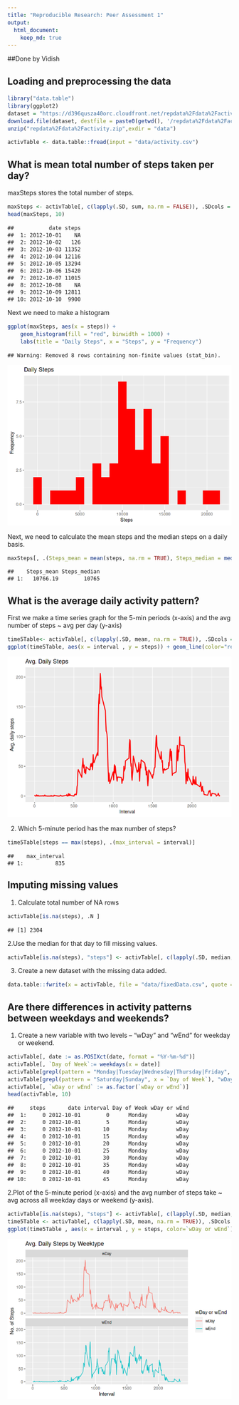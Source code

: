 ```yaml
---
title: "Reproducible Research: Peer Assessment 1"
output: 
  html_document:
    keep_md: true
---
```


##Done by Vidish   
## Loading and preprocessing the data   


```r
library("data.table")
library(ggplot2)
dataset = "https://d396qusza40orc.cloudfront.net/repdata%2Fdata%2Factivity.zip"
download.file(dataset, destfile = paste0(getwd(), '/repdata%2Fdata%2Factivity.zip'), method = "curl")
unzip("repdata%2Fdata%2Factivity.zip",exdir = "data")
```


```r
activTable <- data.table::fread(input = "data/activity.csv")
```


## What is mean total number of steps taken per day?

maxSteps stores the total number of steps.


```r
maxSteps <- activTable[, c(lapply(.SD, sum, na.rm = FALSE)), .SDcols = c("steps"), by = .(date)] 
head(maxSteps, 10)
```

```
##           date steps
##  1: 2012-10-01    NA
##  2: 2012-10-02   126
##  3: 2012-10-03 11352
##  4: 2012-10-04 12116
##  5: 2012-10-05 13294
##  6: 2012-10-06 15420
##  7: 2012-10-07 11015
##  8: 2012-10-08    NA
##  9: 2012-10-09 12811
## 10: 2012-10-10  9900
```

Next we need to make a histogram 


```r
ggplot(maxSteps, aes(x = steps)) +
    geom_histogram(fill = "red", binwidth = 1000) +
    labs(title = "Daily Steps", x = "Steps", y = "Frequency")
```

```
## Warning: Removed 8 rows containing non-finite values (stat_bin).
```

![](PA1_template_files/figure-html/unnamed-chunk-4-1.png)<!-- -->

Next, we need to calculate the mean steps and the median steps on a daily basis.


```r
maxSteps[, .(Steps_mean = mean(steps, na.rm = TRUE), Steps_median = median(steps, na.rm = TRUE))]
```

```
##    Steps_mean Steps_median
## 1:   10766.19        10765
```

## What is the average daily activity pattern?


First we make a time series graph for the 5-min periods (x-axis) and the avg number of steps ~ avg per day (y-axis)


```r
time5Table<- activTable[, c(lapply(.SD, mean, na.rm = TRUE)), .SDcols = c("steps"), by = .(interval)] 
ggplot(time5Table, aes(x = interval , y = steps)) + geom_line(color="red", size=1) + labs(title = "Avg. Daily Steps", x = "Interval", y = "Avg. daily steps")
```

![](PA1_template_files/figure-html/unnamed-chunk-6-1.png)<!-- -->

2. Which 5-minute period has the max number of steps?


```r
time5Table[steps == max(steps), .(max_interval = interval)]
```

```
##    max_interval
## 1:          835
```

## Imputing missing values

1. Calculate total number of NA rows


```r
activTable[is.na(steps), .N ]
```

```
## [1] 2304
```

2.Use the median for that day to fill missing values.


```r
activTable[is.na(steps), "steps"] <- activTable[, c(lapply(.SD, median, na.rm = TRUE)), .SDcols = c("steps")]
```

3. Create a new dataset with the missing data added.


```r
data.table::fwrite(x = activTable, file = "data/fixedData.csv", quote = FALSE)
```


## Are there differences in activity patterns between weekdays and weekends?

1. Create a new variable with two levels – “wDay” and “wEnd” for weekday or weekend.


```r
activTable[, date := as.POSIXct(date, format = "%Y-%m-%d")]
activTable[, `Day of Week`:= weekdays(x = date)]
activTable[grepl(pattern = "Monday|Tuesday|Wednesday|Thursday|Friday", x = `Day of Week`), "wDay or wEnd"] <- "wDay"
activTable[grepl(pattern = "Saturday|Sunday", x = `Day of Week`), "wDay or wEnd"] <- "wEnd"
activTable[, `wDay or wEnd` := as.factor(`wDay or wEnd`)]
head(activTable, 10)
```

```
##     steps       date interval Day of Week wDay or wEnd
##  1:     0 2012-10-01        0      Monday         wDay
##  2:     0 2012-10-01        5      Monday         wDay
##  3:     0 2012-10-01       10      Monday         wDay
##  4:     0 2012-10-01       15      Monday         wDay
##  5:     0 2012-10-01       20      Monday         wDay
##  6:     0 2012-10-01       25      Monday         wDay
##  7:     0 2012-10-01       30      Monday         wDay
##  8:     0 2012-10-01       35      Monday         wDay
##  9:     0 2012-10-01       40      Monday         wDay
## 10:     0 2012-10-01       45      Monday         wDay
```

2.Plot of the 5-minute period (x-axis) and the avg number of steps take ~ avg across all weekday days or weekend (y-axis).


```r
activTable[is.na(steps), "steps"] <- activTable[, c(lapply(.SD, median, na.rm = TRUE)), .SDcols = c("steps")]
time5Table <- activTable[, c(lapply(.SD, mean, na.rm = TRUE)), .SDcols = c("steps"), by = .(interval, `wDay or wEnd`)] 
ggplot(time5Table , aes(x = interval , y = steps, color=`wDay or wEnd`)) + geom_line() + labs(title = "Avg. Daily Steps by Weektype", x = "Interval", y = "No. of Steps") + facet_wrap(~`wDay or wEnd` , ncol = 1, nrow=2)
```

![](PA1_template_files/figure-html/unnamed-chunk-12-1.png)<!-- -->
